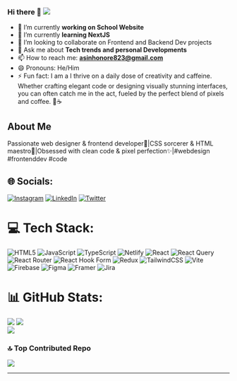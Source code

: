 ### Hi there 👋  [![](https://visitcount.itsvg.in/api?id=Asin-Junior-Honore&icon=0&color=0)](https://visitcount.itsvg.in)

- 🔭 I’m currently **working on School Website**
- 🌱 I’m currently **learning NextJS**
- 👯 I’m looking to collaborate on Frontend and Backend Dev projects
- 💬 Ask me about **Tech trends and personal Developments**
- 📫 How to reach me: **asinhonore823@gmail.com**
- 😄 Pronouns: He/Him
- ⚡ Fun fact: I am a  I thrive on a daily dose of creativity and caffeine. Whether crafting elegant code or designing visually stunning interfaces, you can often catch me in the act, fueled by the perfect blend of pixels and coffee. 🚀☕️

## About Me
Passionate web designer & frontend developer🚀|CSS sorcerer & HTML maestro🎨|Obsessed with clean code & pixel perfection✨|#webdesign #frontenddev #code


## 🌐 Socials:
[![Instagram](https://img.shields.io/badge/Instagram-%23E4405F.svg?logo=Instagram&logoColor=white)](https://instagram.com/Asin-Honore) [![LinkedIn](https://img.shields.io/badge/LinkedIn-%230077B5.svg?logo=linkedin&logoColor=white)](https://linkedin.com/in/Asin-Honore) [![Twitter](https://img.shields.io/badge/Twitter-%231DA1F2.svg?logo=Twitter&logoColor=white)](https://twitter.com/Asin-Junior-Honore) 

# 💻 Tech Stack:
![HTML5](https://img.shields.io/badge/html5-%23E34F26.svg?style=for-the-badge&logo=html5&logoColor=white) ![JavaScript](https://img.shields.io/badge/javascript-%23323330.svg?style=for-the-badge&logo=javascript&logoColor=%23F7DF1E) ![TypeScript](https://img.shields.io/badge/typescript-%23007ACC.svg?style=for-the-badge&logo=typescript&logoColor=white) ![Netlify](https://img.shields.io/badge/netlify-%23000000.svg?style=for-the-badge&logo=netlify&logoColor=#00C7B7) ![React](https://img.shields.io/badge/react-%2320232a.svg?style=for-the-badge&logo=react&logoColor=%2361DAFB) ![React Query](https://img.shields.io/badge/-React%20Query-FF4154?style=for-the-badge&logo=react%20query&logoColor=white) ![React Router](https://img.shields.io/badge/React_Router-CA4245?style=for-the-badge&logo=react-router&logoColor=white) ![React Hook Form](https://img.shields.io/badge/React%20Hook%20Form-%23EC5990.svg?style=for-the-badge&logo=reacthookform&logoColor=white) ![Redux](https://img.shields.io/badge/redux-%23593d88.svg?style=for-the-badge&logo=redux&logoColor=white) ![TailwindCSS](https://img.shields.io/badge/tailwindcss-%2338B2AC.svg?style=for-the-badge&logo=tailwind-css&logoColor=white) ![Vite](https://img.shields.io/badge/vite-%23646CFF.svg?style=for-the-badge&logo=vite&logoColor=white) ![Firebase](https://img.shields.io/badge/Firebase-039BE5?style=for-the-badge&logo=Firebase&logoColor=white) ![Figma](https://img.shields.io/badge/figma-%23F24E1E.svg?style=for-the-badge&logo=figma&logoColor=white) ![Framer](https://img.shields.io/badge/Framer-black?style=for-the-badge&logo=framer&logoColor=blue) ![Jira](https://img.shields.io/badge/jira-%230A0FFF.svg?style=for-the-badge&logo=jira&logoColor=white)
# 📊 GitHub Stats:
![](https://github-readme-stats.vercel.app/api?username=Asin-Junior-Honore&theme=react&hide_border=false&include_all_commits=true&count_private=false)
![](https://github-readme-streak-stats.herokuapp.com/?user=Asin-Junior-Honore&theme=react&hide_border=false)<br/>
![](https://github-readme-stats.vercel.app/api/top-langs/?username=Asin-Junior-Honore&theme=react&hide_border=false&include_all_commits=true&count_private=false&layout=compact)

### 🔝 Top Contributed Repo
![](https://github-contributor-stats.vercel.app/api?username=Asin-Junior-Honore&limit=5&theme=dark&combine_all_yearly_contributions=true)

---


<!-- Proudly created with GPRM ( https://gprm.itsvg.in ) -->
